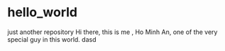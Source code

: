 # hello_world
just another repository
Hi there, this is me , Ho Minh An, one of the very special guy in this world.
dasd
